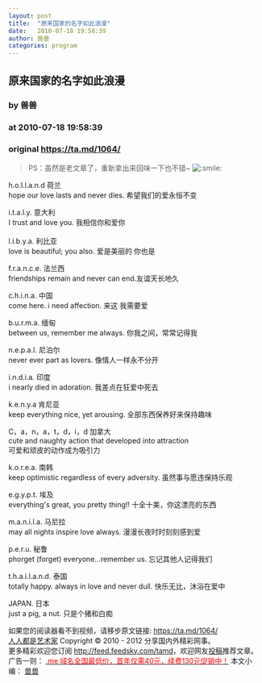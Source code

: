 ```yaml
---
layout: post
title:  "原来国家的名字如此浪漫"
date:   2010-07-18 19:58:39
author: 兽兽
categories: program
---
```


## 原来国家的名字如此浪漫
### by 兽兽
### at 2010-07-18 19:58:39
### original <https://ta.md/1064/>

<blockquote><p>PS：虽然是老文章了，重新拿出来回味一下也不错~ <img src="http://ta.md/wp-includes/images/smilies/icon_smile.gif" alt=":smile:"></p></blockquote><p>h.o.l.l.a.n.d 荷兰<br> hope our love lasts and never dies. 希望我们的爱永恒不变</p><p>i.t.a.l.y. 意大利<br> I trust and love you. 我相信你和爱你<br> <span></span><br> l.i.b.y.a. 利比亚<br> love is beautiful; you also. 爱是美丽的 你也是</p><p>f.r.a.n.c.e. 法兰西<br> friendships remain and never can end.友谊天长地久</p><p>c.h.i.n.a. 中国<br> come here. i need affection. 来这 我需要爱</p><p>b.u.r.m.a. 缅甸<br> between us, remember me always. 你我之间，常常记得我</p><p>n.e.p.a.l. 尼泊尔<br> never ever part as lovers. 像情人一样永不分开</p><p>i.n.d.i.a. 印度<br> i nearly died in adoration. 我差点在狂爱中死去</p><p>k.e.n.y.a 肯尼亚<br> keep everything nice, yet arousing. 全部东西保养好来保持趣味</p><p>C，a，n，a，t，d，i，d 加拿大<br> cute and naughty action that developed into attraction<br> 可爱和顽皮的动作成为吸引力</p><p>k.o.r.e.a. 南韩<br> keep optimistic regardless of every adversity. 虽然事与愿违保持乐观</p><p>e.g.y.p.t. 埃及<br> everything's great, you pretty thing!! 十全十美，你这漂亮的东西</p><p>m.a.n.i.l.a. 马尼拉<br> may all nights inspire love always. 漫漫长夜时时刻刻感到爱</p><p>p.e.r.u. 秘鲁<br> phorget (forget) everyone...remember us. 忘记其他人记得我们</p><p>t.h.a.i.l.a.n.d. 泰国<br> totally happy. always in love and never dull. 快乐无比，沐浴在爱中</p><p>JAPAN. 日本<br> just a pig, a nut. 只是个猪和白痴</p><p>如果您的阅读器看不到视频，请移步原文链接: <a href="https://ta.md/1064/">https://ta.md/1064/</a> <br> <a href="http://ta.md/">人人都是艺术家</a> Copyright ©   2010 - 2012 分享国内外精彩网事。<br> 更多精彩欢迎您订阅 <a href="http://feed.feedsky.com/tamd">http://feed.feedsky.com/tamd</a>，欢迎网友<a href="http://ta.md/delivery/">投稿</a>推荐文章。<br> 广告一则： <a href="http://zi.mu/domain"><font color="red">.me 域名全国最低价，首年仅需40元，续费130元促销中！</font></a> 本文小编： <a href="http://zou.lu/">兽兽</a></p>